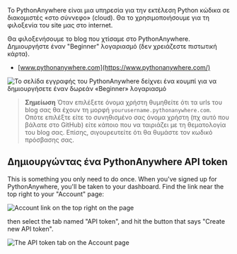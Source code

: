 Το PythonAnywhere είναι μια υπηρεσία για την εκτέλεση Python κώδικα σε διακομιστές «στο σύννεφο» (cloud). Θα το χρησιμοποιήσουμε για τη φιλοξενία του site μας στο internet.

Θα φιλοξενήσουμε το blog που χτίσαμε στο PythonAnywhere. Δημιουργήστε έναν "Beginner" λογαριασμό (δεν χρειάζεστε πιστωτική κάρτα).

* [www.pythonanywhere.com](https://www.pythonanywhere.com/)

![Το σελίδα εγγραφής του PythonAnywhere δείχνει ένα κουμπί για να δημιουργήσετε έναν δωρεάν «Beginner» λογαριασμό](../deploy/images/pythonanywhere_beginner_account_button.png)

> **Σημείωση** Όταν επιλέξετε όνομα χρήστη θυμηθείτε ότι τα urls του blog σας θα έχουν τη μορφή `yourusername.pythonanywhere.com`. Οπότε επιλέξτε είτε το συνηθισμένο σας όνομα χρήστη (πχ αυτό που βάλατε στο GitHub) είτε κάποιο που να ταιριάζει με τη θεματολογία του blog σας. Επίσης, σιγουρευτείτε ότι θα θυμάστε τον κωδικό πρόσβασης σας.

## Δημιουργώντας ένα PythonAnywhere API token

This is something you only need to do once. When you've signed up for PythonAnywhere, you'll be taken to your dashboard. Find the link near the top right to your "Account" page:

![Account link on the top right on the page](../deploy/images/pythonanywhere_account.png)

then select the tab named "API token", and hit the button that says "Create new API token".

![The API token tab on the Account page](../deploy/images/pythonanywhere_create_api_token.png)
